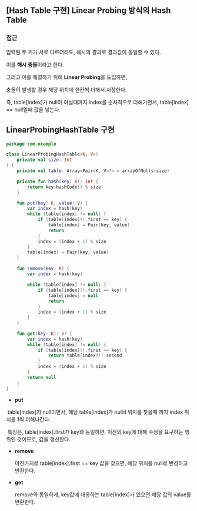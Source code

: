 ## [Hash Table 구현] Linear Probing 방식의 Hash Table

### 접근

입력된 두 키가 서로 다르더라도, 해시의 결과로 결과값이 동일할 수 있다.

이를 **해시 충돌**이라고 한다.

그리고 이를 해결하기 위해 **Linear Probing**을 도입하면,

충돌이 발생할 경우 해당 위치에 한칸씩 더해서 저장한다. 

즉, table[index]가 null이 아닐때까지 index를 순차적으로 더해가면서, table[index] == null일때 값을 넣는다.



## LinearProbingHashTable 구현

``````kotlin
package com.example

class LinearProbingHashTable<K, V>(
    private val size: Int
) {
    private val table: Array<Pair<K, V>?> = arrayOfNulls(size)

    private fun hash(key: K): Int {
        return key.hashCode() % size
    }

    fun put(key: K, value: V) {
        var index = hash(key)
        while (table[index] != null) {
            if (table[index]!!.first == key) {
                table[index] = Pair(key, value)
                return
            }
            index = (index + 1) % size
        }
        table[index] = Pair(key, value)
    }

    fun remove(key: K) {
        var index = hash(key)

        while (table[index] != null) {
            if (table[index]!!.first == key) {
                table[index] = null
                return
            }
            index = (index + 1) % size
        }
    }

    fun get(key: K): V? {
        var index = hash(key)
        while (table[index] != null) {
            if (table[index]!!.first == key) {
                return table[index]!!.second
            }
            index = (index + 1) % size
        }
        return null
    }
}
``````

- **put**

​		table[index]가 null이면서, 해당 table[index]가 nulld 위치를 찾을때 까지 index 위치를 1씩 더해나간다.

​		특징은, table[index].first가 key와 동일하면, 이전의 key에 대해 수정을 요구하는 행위인 것이므로, 값을 갱신한다.

- **remove**

  마찬가지로 table[index].first == key 값을 찾으면, 해당 위치를 null로 변경하고 반환한다.

- **get**

  remove와 동일하게, key값에 대응하는 table[index]가 있으면 해당 값의 value를 반환한다.



